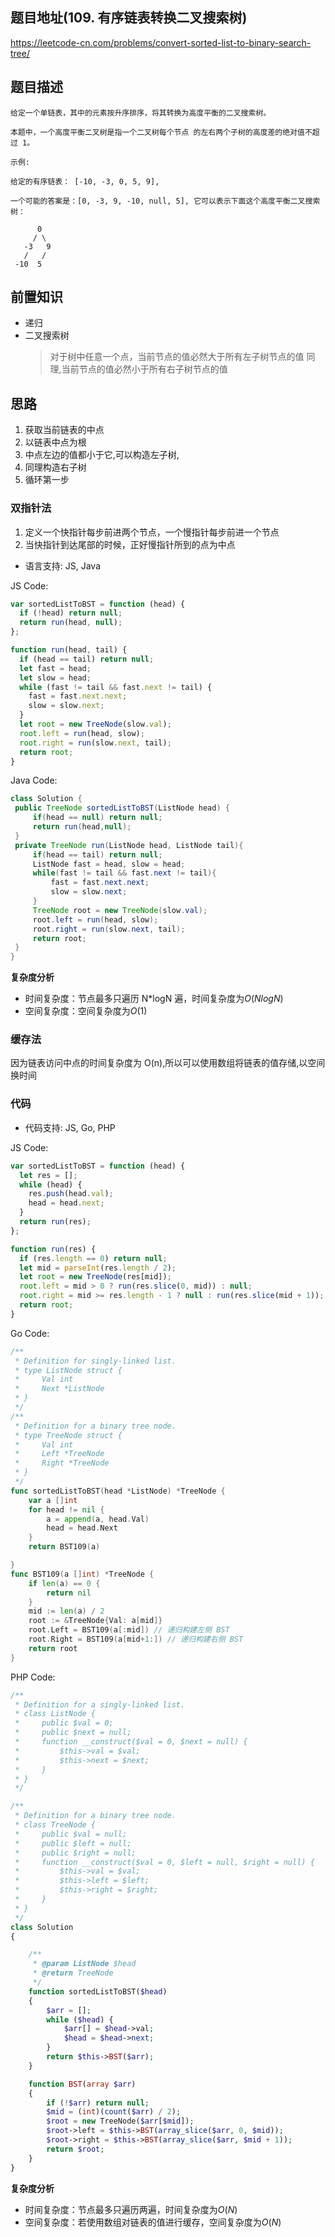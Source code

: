 ## 题目地址(109. 有序链表转换二叉搜索树)

https://leetcode-cn.com/problems/convert-sorted-list-to-binary-search-tree/

## 题目描述

```
给定一个单链表，其中的元素按升序排序，将其转换为高度平衡的二叉搜索树。

本题中，一个高度平衡二叉树是指一个二叉树每个节点 的左右两个子树的高度差的绝对值不超过 1。

示例:

给定的有序链表： [-10, -3, 0, 5, 9],

一个可能的答案是：[0, -3, 9, -10, null, 5], 它可以表示下面这个高度平衡二叉搜索树：

      0
     / \
   -3   9
   /   /
 -10  5
```

## 前置知识

- 递归
- 二叉搜索树
  > 对于树中任意一个点，当前节点的值必然大于所有左子树节点的值
  > 同理,当前节点的值必然小于所有右子树节点的值

## 思路

1. 获取当前链表的中点
2. 以链表中点为根
3. 中点左边的值都小于它,可以构造左子树,
4. 同理构造右子树
5. 循环第一步

### 双指针法

1. 定义一个快指针每步前进两个节点，一个慢指针每步前进一个节点
2. 当快指针到达尾部的时候，正好慢指针所到的点为中点

- 语言支持: JS, Java

JS Code:

```js
var sortedListToBST = function (head) {
  if (!head) return null;
  return run(head, null);
};

function run(head, tail) {
  if (head == tail) return null;
  let fast = head;
  let slow = head;
  while (fast != tail && fast.next != tail) {
    fast = fast.next.next;
    slow = slow.next;
  }
  let root = new TreeNode(slow.val);
  root.left = run(head, slow);
  root.right = run(slow.next, tail);
  return root;
}
```

Java Code:

```java
class Solution {
 public TreeNode sortedListToBST(ListNode head) {
     if(head == null) return null;
     return run(head,null);
 }
 private TreeNode run(ListNode head, ListNode tail){
     if(head == tail) return null;
     ListNode fast = head, slow = head;
     while(fast != tail && fast.next != tail){
         fast = fast.next.next;
         slow = slow.next;
     }
     TreeNode root = new TreeNode(slow.val);
     root.left = run(head, slow);
     root.right = run(slow.next, tail);
     return root;
 }
}
```

**复杂度分析**

- 时间复杂度：节点最多只遍历 N\*logN 遍，时间复杂度为$O(NlogN)$
- 空间复杂度：空间复杂度为$O(1)$

### 缓存法

因为链表访问中点的时间复杂度为 O(n),所以可以使用数组将链表的值存储,以空间换时间

### 代码

- 代码支持: JS, Go, PHP

JS Code:

```js
var sortedListToBST = function (head) {
  let res = [];
  while (head) {
    res.push(head.val);
    head = head.next;
  }
  return run(res);
};

function run(res) {
  if (res.length == 0) return null;
  let mid = parseInt(res.length / 2);
  let root = new TreeNode(res[mid]);
  root.left = mid > 0 ? run(res.slice(0, mid)) : null;
  root.right = mid >= res.length - 1 ? null : run(res.slice(mid + 1));
  return root;
}
```

Go Code:

```go
/**
 * Definition for singly-linked list.
 * type ListNode struct {
 *     Val int
 *     Next *ListNode
 * }
 */
/**
 * Definition for a binary tree node.
 * type TreeNode struct {
 *     Val int
 *     Left *TreeNode
 *     Right *TreeNode
 * }
 */
func sortedListToBST(head *ListNode) *TreeNode {
	var a []int
	for head != nil {
		a = append(a, head.Val)
		head = head.Next
	}
	return BST109(a)

}
func BST109(a []int) *TreeNode {
	if len(a) == 0 {
		return nil
	}
	mid := len(a) / 2
	root := &TreeNode{Val: a[mid]}
	root.Left = BST109(a[:mid]) // 递归构建左侧 BST
	root.Right = BST109(a[mid+1:]) // 递归构建右侧 BST
	return root
}
```

PHP Code:

```php
/**
 * Definition for a singly-linked list.
 * class ListNode {
 *     public $val = 0;
 *     public $next = null;
 *     function __construct($val = 0, $next = null) {
 *         $this->val = $val;
 *         $this->next = $next;
 *     }
 * }
 */

/**
 * Definition for a binary tree node.
 * class TreeNode {
 *     public $val = null;
 *     public $left = null;
 *     public $right = null;
 *     function __construct($val = 0, $left = null, $right = null) {
 *         $this->val = $val;
 *         $this->left = $left;
 *         $this->right = $right;
 *     }
 * }
 */
class Solution
{

    /**
     * @param ListNode $head
     * @return TreeNode
     */
    function sortedListToBST($head)
    {
        $arr = [];
        while ($head) {
            $arr[] = $head->val;
            $head = $head->next;
        }
        return $this->BST($arr);
    }

    function BST(array $arr)
    {
        if (!$arr) return null;
        $mid = (int)(count($arr) / 2);
        $root = new TreeNode($arr[$mid]);
        $root->left = $this->BST(array_slice($arr, 0, $mid));
        $root->right = $this->BST(array_slice($arr, $mid + 1));
        return $root;
    }
}
```

**复杂度分析**

- 时间复杂度：节点最多只遍历两遍，时间复杂度为$O(N)$
- 空间复杂度：若使用数组对链表的值进行缓存，空间复杂度为$O(N)$

